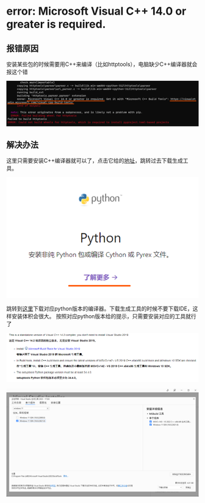 # error: Microsoft Visual C++ 14.0 or greater is required.

## 报错原因

安装某些包的时候需要用C++来编译（比如httptools），电脑缺少C++编译器就会报这个错

[//]: # (![C++ is required]&#40;../../../static-img/backend/python/FAQ/C++isRequired.png&#41;)
![C++ is required](../__image/FAQ/C++isRequired.png)

## 解决办法

这里只需要安装C++编译器就可以了，点击它给的[地址](https://visualstudio.microsoft.com/visual-cpp-build-tools/)，跳转过去下载生成工具。

![C++ is required](../__image/FAQ/py.png)

跳转到[这里](https://wiki.python.org/moin/WindowsCompilers)下载对应python版本的编译器。下载生成工具的时候不要下载IDE，这样安装体积会很大。
按照对应python版本给的提示，只需要安装对应的工具就行了

![C++ is required](../__image/FAQ/1.png)

![C++ is required](../__image/FAQ/2.png)
